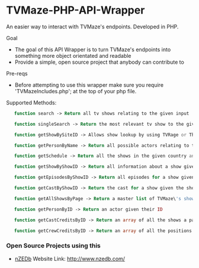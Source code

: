 # TVMaze-PHP-API-Wrapper

An easier way to interact with TVMaze's endpoints. Developed in PHP.

Goal

 * The goal of this API Wrapper is to turn TVMaze's endpoints into something more object orientated and readable
 * Provide a simple, open source project that anybody can contribute to

Pre-reqs

 * Before attempting to use this wrapper make sure you require 'TVMazeIncludes.php'; at the top of your php file.

Supported Methods:

```php
   function search -> Return all tv shows relating to the given input
```
```php
   function singleSearch -> Return the most relevant tv show to the given input
```
```php
   function getShowBySiteID -> Allows show lookup by using TVRage or TheTVDB ID
```
```php
   function getPersonByName -> Return all possible actors relating to the given input
```
```php
   function getSchedule -> Return all the shows in the given country and/or date
```
```php
   function getShowByShowID -> Return all information about a show given the show ID
```
```php
   function getEpisodesByShowID -> Return all episodes for a show given the show ID
```
```php
   function getCastByShowID -> Return the cast for a show given the show ID
```
```php
   function getAllShowsByPage -> Return a master list of TVMaze\'s shows given the page number
```
```php
   function getPersonByID -> Return an actor given their ID
```
```php
   function getCastCreditsByID -> Return an array of all the shows a particular actor has been in
```
```php
   function getCrewCreditsByID -> Return an array of all the positions a particular actor has been in
```

### Open Source Projects using this

 * [nZEDb](https://github.com/nZEDb/nZEDb) Website Link: http://www.nzedb.com/
